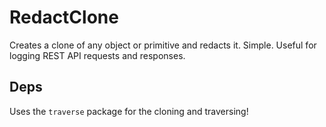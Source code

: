 # RedactClone

Creates a clone of any object or primitive and redacts it. Simple.
Useful for logging REST API requests and responses.

## Deps
Uses the `traverse` package for the cloning and traversing!
